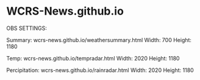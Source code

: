 # WCRS-News.github.io

OBS SETTINGS:

Summary: wcrs-news.github.io/weathersummary.html
Width: 700
Height: 1180

Temp: wcrs-news.github.io/tempradar.html
Width: 2020
Height: 1180

Percipitation: wcrs-news.github.io/rainradar.html
Width: 2020
Height: 1180